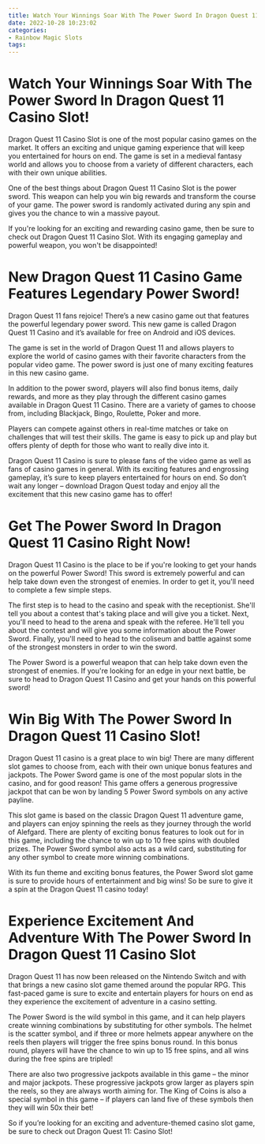 ```yaml
---
title: Watch Your Winnings Soar With The Power Sword In Dragon Quest 11 Casino Slot!
date: 2022-10-28 10:23:02
categories:
- Rainbow Magic Slots
tags:
---
```



#  Watch Your Winnings Soar With The Power Sword In Dragon Quest 11 Casino Slot!

Dragon Quest 11 Casino Slot is one of the most popular casino games on the market. It offers an exciting and unique gaming experience that will keep you entertained for hours on end. The game is set in a medieval fantasy world and allows you to choose from a variety of different characters, each with their own unique abilities.

One of the best things about Dragon Quest 11 Casino Slot is the power sword. This weapon can help you win big rewards and transform the course of your game. The power sword is randomly activated during any spin and gives you the chance to win a massive payout.

If you're looking for an exciting and rewarding casino game, then be sure to check out Dragon Quest 11 Casino Slot. With its engaging gameplay and powerful weapon, you won't be disappointed!

#  New Dragon Quest 11 Casino Game Features Legendary Power Sword!

Dragon Quest 11 fans rejoice! There’s a new casino game out that features the powerful legendary power sword. This new game is called Dragon Quest 11 Casino and it’s available for free on Android and iOS devices.

The game is set in the world of Dragon Quest 11 and allows players to explore the world of casino games with their favorite characters from the popular video game. The power sword is just one of many exciting features in this new casino game.

In addition to the power sword, players will also find bonus items, daily rewards, and more as they play through the different casino games available in Dragon Quest 11 Casino. There are a variety of games to choose from, including Blackjack, Bingo, Roulette, Poker and more.

Players can compete against others in real-time matches or take on challenges that will test their skills. The game is easy to pick up and play but offers plenty of depth for those who want to really dive into it.

Dragon Quest 11 Casino is sure to please fans of the video game as well as fans of casino games in general. With its exciting features and engrossing gameplay, it’s sure to keep players entertained for hours on end. So don’t wait any longer – download Dragon Quest today and enjoy all the excitement that this new casino game has to offer!

#  Get The Power Sword In Dragon Quest 11 Casino Right Now!

Dragon Quest 11 Casino is the place to be if you're looking to get your hands on the powerful Power Sword! This sword is extremely powerful and can help take down even the strongest of enemies. In order to get it, you'll need to complete a few simple steps.

The first step is to head to the casino and speak with the receptionist. She'll tell you about a contest that's taking place and will give you a ticket. Next, you'll need to head to the arena and speak with the referee. He'll tell you about the contest and will give you some information about the Power Sword. Finally, you'll need to head to the coliseum and battle against some of the strongest monsters in order to win the sword.

The Power Sword is a powerful weapon that can help take down even the strongest of enemies. If you're looking for an edge in your next battle, be sure to head to Dragon Quest 11 Casino and get your hands on this powerful sword!

#  Win Big With The Power Sword In Dragon Quest 11 Casino Slot!

Dragon Quest 11 casino is a great place to win big! There are many different slot games to choose from, each with their own unique bonus features and jackpots. The Power Sword game is one of the most popular slots in the casino, and for good reason! This game offers a generous progressive jackpot that can be won by landing 5 Power Sword symbols on any active payline.

This slot game is based on the classic Dragon Quest 11 adventure game, and players can enjoy spinning the reels as they journey through the world of Alefgard. There are plenty of exciting bonus features to look out for in this game, including the chance to win up to 10 free spins with doubled prizes. The Power Sword symbol also acts as a wild card, substituting for any other symbol to create more winning combinations.

With its fun theme and exciting bonus features, the Power Sword slot game is sure to provide hours of entertainment and big wins! So be sure to give it a spin at the Dragon Quest 11 casino today!

#  Experience Excitement And Adventure With The Power Sword In Dragon Quest 11 Casino Slot

Dragon Quest 11 has now been released on the Nintendo Switch and with that brings a new casino slot game themed around the popular RPG. This fast-paced game is sure to excite and entertain players for hours on end as they experience the excitement of adventure in a casino setting.

The Power Sword is the wild symbol in this game, and it can help players create winning combinations by substituting for other symbols. The helmet is the scatter symbol, and if three or more helmets appear anywhere on the reels then players will trigger the free spins bonus round. In this bonus round, players will have the chance to win up to 15 free spins, and all wins during the free spins are tripled!

There are also two progressive jackpots available in this game – the minor and major jackpots. These progressive jackpots grow larger as players spin the reels, so they are always worth aiming for. The King of Coins is also a special symbol in this game – if players can land five of these symbols then they will win 50x their bet!

So if you’re looking for an exciting and adventure-themed casino slot game, be sure to check out Dragon Quest 11: Casino Slot!